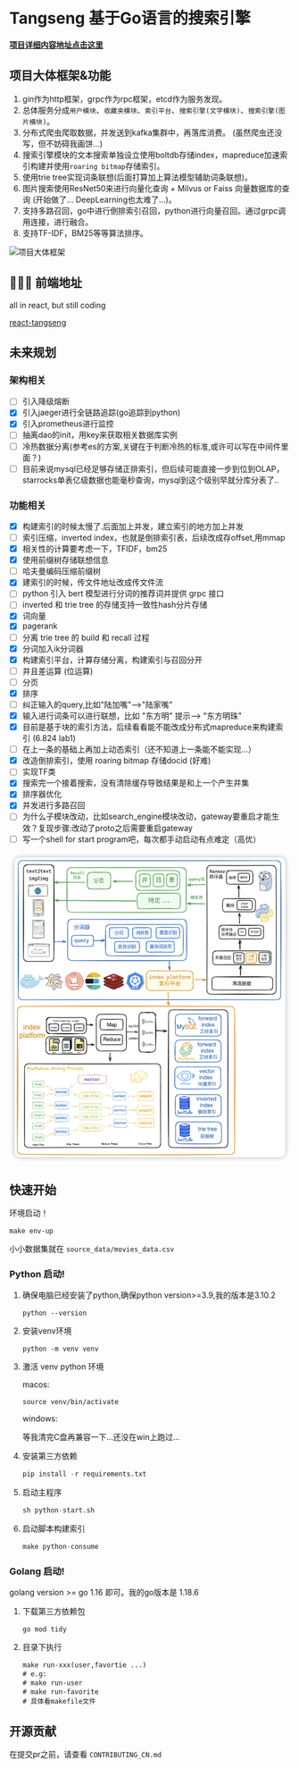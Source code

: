 # Tangseng 基于Go语言的搜索引擎

**[项目详细内容地址点击这里](https://cocainecong.github.io/tangseng/#/)**

## 项目大体框架&功能

1. gin作为http框架，grpc作为rpc框架，etcd作为服务发现。
2. 总体服务分成`用户模块`、`收藏夹模块`、`索引平台`、`搜索引擎(文字模块)`、`搜索引擎(图片模块)`。
3. 分布式爬虫爬取数据，并发送到kafka集群中，再落库消费。 (虽然爬虫还没写，但不妨碍我画饼...)
4. 搜索引擎模块的文本搜索单独设立使用boltdb存储index，mapreduce加速索引构建并使用`roaring bitmap`存储索引。
5. 使用trie tree实现词条联想(后面打算加上算法模型辅助词条联想)。
6. 图片搜索使用ResNet50来进行向量化查询 + Milvus or Faiss 向量数据库的查询 (开始做了... DeepLearning也太难了...)。
7. 支持多路召回，go中进行倒排索引召回，python进行向量召回。通过grpc调用连接，进行融合。
8. 支持TF-IDF，BM25等等算法排序。

![项目大体框架](docs/images/tangseng.png)

## 🧑🏻‍💻 前端地址

all in react, but still coding

[react-tangseng](https://github.com/CocaineCong/react-tangseng)

## 未来规划

### 架构相关

- [ ] 引入降级熔断
- [x] 引入jaeger进行全链路追踪(go追踪到python)
- [x] 引入prometheus进行监控
- [ ] 抽离dao的init，用key来获取相关数据库实例
- [ ] 冷热数据分离(参考es的方案,关键在于判断冷热的标准,或许可以写在中间件里面？)
- [ ] 目前来说mysql已经足够存储正排索引，但后续可能直接一步到位到OLAP，starrocks单表亿级数据也能毫秒查询，mysql到这个级别早就分库分表了..

### 功能相关

- [x] 构建索引的时候太慢了.后面加上并发，建立索引的地方加上并发
- [ ] 索引压缩，inverted index，也就是倒排索引表，后续改成存offset,用mmap
- [x] 相关性的计算要考虑一下，TFIDF，bm25
- [x] 使用前缀树存储联想信息
- [ ] 哈夫曼编码压缩前缀树
- [x] 建索引的时候，传文件地址改成传文件流
- [ ] python 引入 bert 模型进行分词的推荐词并提供 grpc 接口
- [ ] inverted 和 trie tree 的存储支持一致性hash分片存储
- [x] 词向量
- [x] pagerank
- [ ] 分离 trie tree 的 build 和 recall 过程
- [x] 分词加入ik分词器
- [x] 构建索引平台，计算存储分离，构建索引与召回分开
- [ ] 并且差运算 (位运算)
- [ ] 分页
- [x] 排序
- [ ] 纠正输入的query,比如"陆加嘴"-->"陆家嘴"
- [x] 输入进行词条可以进行联想，比如 "东方明" 提示--> "东方明珠"
- [x] 目前是基于块的索引方法，后续看看能不能改成分布式mapreduce来构建索引 (6.824 lab1)
- [ ] 在上一条的基础上再加上动态索引（还不知道上一条能不能实现...）
- [x] 改造倒排索引，使用 roaring bitmap 存储docid (好难)
- [ ] 实现TF类
- [x] 搜索完一个接着搜索，没有清除缓存导致结果是和上一个产生并集
- [x] 排序器优化
- [x] 并发进行多路召回
- [ ] 为什么子模块改动，比如search_engine模块改动，gateway要重启才能生效？复现步骤:改动了proto之后需要重启gateway
- [ ] 写一个shell for start program吧，每次都手动启动有点难定（高优）

![文本搜索](docs/images/text2text_v2.png)

## 快速开始
   环境启动！

   ```shell
   make env-up
   ```

小小数据集就在 `source_data/movies_data.csv` 

### Python 启动!

1. 确保电脑已经安装了python,确保python version>=3.9,我的版本是3.10.2

    ```shell
    python --version
    ```

2. 安装venv环境

    ```shell
    python -m venv venv
    ```

3. 激活 venv python 环境
    
   macos:

    ```shell
    source venv/bin/activate
    ```

    windows:

    等我清完C盘再兼容一下...还没在win上跑过...

4. 安装第三方依赖

   ```python
   pip install -r requirements.txt
   ```
5. 启动主程序
   ```python
   sh python-start.sh
   ```
6. 启动脚本构建索引
    ```python
    make python-consume
    ```

### Golang 启动! 

golang version >= go 1.16 即可。我的go版本是 1.18.6

1. 下载第三方依赖包

    ```shell
    go mod tidy
    ```

2. 目录下执行

    ```shell
    make run-xxx(user,favortie ...)
    # e.g:
    # make run-user
    # make run-favorite
    # 具体看makefile文件
    ```

## 开源贡献

在提交pr之前，请查看 `CONTRIBUTING_CN.md`
